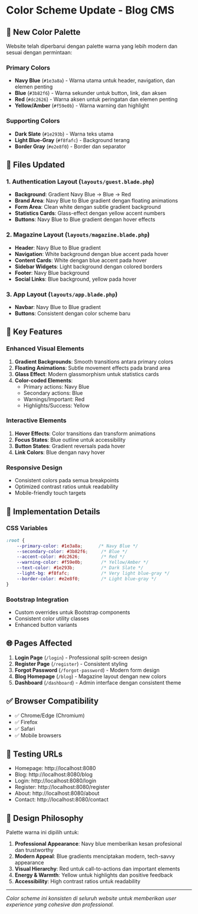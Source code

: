 # Color Scheme Update - Blog CMS

## 🎨 New Color Palette

Website telah diperbarui dengan palette warna yang lebih modern dan sesuai dengan permintaan:

### Primary Colors
- **Navy Blue** (`#1e3a8a`) - Warna utama untuk header, navigation, dan elemen penting
- **Blue** (`#3b82f6`) - Warna sekunder untuk button, link, dan aksen
- **Red** (`#dc2626`) - Warna aksen untuk peringatan dan elemen penting
- **Yellow/Amber** (`#f59e0b`) - Warna warning dan highlight

### Supporting Colors
- **Dark Slate** (`#1e293b`) - Warna teks utama
- **Light Blue-Gray** (`#f8fafc`) - Background terang
- **Border Gray** (`#e2e8f0`) - Border dan separator

## 📁 Files Updated

### 1. Authentication Layout (`layouts/guest.blade.php`)
- **Background**: Gradient Navy Blue → Blue → Red
- **Brand Area**: Navy Blue to Blue gradient dengan floating animations
- **Form Area**: Clean white dengan subtle gradient background
- **Statistics Cards**: Glass-effect dengan yellow accent numbers
- **Buttons**: Navy Blue to Blue gradient dengan hover effects

### 2. Magazine Layout (`layouts/magazine.blade.php`)
- **Header**: Navy Blue to Blue gradient
- **Navigation**: White background dengan blue accent pada hover
- **Content Cards**: White dengan blue accent pada hover
- **Sidebar Widgets**: Light background dengan colored borders
- **Footer**: Navy Blue background
- **Social Links**: Blue background, yellow pada hover

### 3. App Layout (`layouts/app.blade.php`)
- **Navbar**: Navy Blue to Blue gradient
- **Buttons**: Consistent dengan color scheme baru

## 🎯 Key Features

### Enhanced Visual Elements
1. **Gradient Backgrounds**: Smooth transitions antara primary colors
2. **Floating Animations**: Subtle movement effects pada brand area
3. **Glass Effect**: Modern glassmorphism untuk statistics cards
4. **Color-coded Elements**: 
   - Primary actions: Navy Blue
   - Secondary actions: Blue
   - Warnings/Important: Red
   - Highlights/Success: Yellow

### Interactive Elements
1. **Hover Effects**: Color transitions dan transform animations
2. **Focus States**: Blue outline untuk accessibility
3. **Button States**: Gradient reversals pada hover
4. **Link Colors**: Blue dengan navy hover

### Responsive Design
- Consistent colors pada semua breakpoints
- Optimized contrast ratios untuk readability
- Mobile-friendly touch targets

## 🚀 Implementation Details

### CSS Variables
```css
:root {
    --primary-color: #1e3a8a;      /* Navy Blue */
    --secondary-color: #3b82f6;     /* Blue */
    --accent-color: #dc2626;        /* Red */
    --warning-color: #f59e0b;       /* Yellow/Amber */
    --text-color: #1e293b;          /* Dark Slate */
    --light-bg: #f8fafc;            /* Very light blue-gray */
    --border-color: #e2e8f0;        /* Light blue-gray */
}
```

### Bootstrap Integration
- Custom overrides untuk Bootstrap components
- Consistent color utility classes
- Enhanced button variants

## 🌐 Pages Affected

1. **Login Page** (`/login`) - Professional split-screen design
2. **Register Page** (`/register`) - Consistent styling
3. **Forgot Password** (`/forgot-password`) - Modern form design
4. **Blog Homepage** (`/blog`) - Magazine layout dengan new colors
5. **Dashboard** (`/dashboard`) - Admin interface dengan consistent theme

## ✅ Browser Compatibility

- ✅ Chrome/Edge (Chromium)
- ✅ Firefox
- ✅ Safari
- ✅ Mobile browsers

## 📱 Testing URLs

- Homepage: http://localhost:8080
- Blog: http://localhost:8080/blog
- Login: http://localhost:8080/login
- Register: http://localhost:8080/register
- About: http://localhost:8080/about
- Contact: http://localhost:8080/contact

## 🎨 Design Philosophy

Palette warna ini dipilih untuk:
1. **Professional Appearance**: Navy blue memberikan kesan profesional dan trustworthy
2. **Modern Appeal**: Blue gradients menciptakan modern, tech-savvy appearance
3. **Visual Hierarchy**: Red untuk call-to-actions dan important elements
4. **Energy & Warmth**: Yellow untuk highlights dan positive feedback
5. **Accessibility**: High contrast ratios untuk readability

---

*Color scheme ini konsisten di seluruh website untuk memberikan user experience yang cohesive dan professional.*
